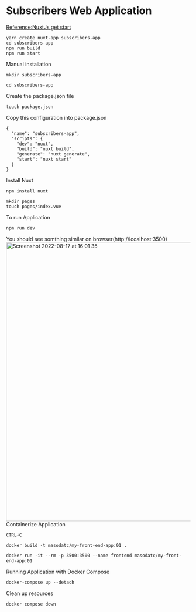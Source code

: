 # Subscribers Web Application
[Reference:NuxtJs get start](https://nuxtjs.org/docs/get-started/installation)<br>
```
yarn create nuxt-app subscribers-app
cd subscribers-app
npm run build
npm run start
```
Manual installation
```
mkdir subscribers-app
```
```
cd subscribers-app
```
Create the package.json file
```
touch package.json
```
Copy this configuration into package.json
```
{
  "name": "subscribers-app",
  "scripts": {
    "dev": "nuxt",
    "build": "nuxt build",
    "generate": "nuxt generate",
    "start": "nuxt start"
  }
}
```
Install Nuxt 
```
npm install nuxt
```
``` 
mkdir pages
touch pages/index.vue
```
To run Application
```
npm run dev
```
You should see somthing similar on browser(http://localhost:3500)<br>
<img width="761" alt="Screenshot 2022-08-17 at 16 01 35" src="https://user-images.githubusercontent.com/43514418/185154173-c21703d7-212d-44f0-ae9f-04e9334b6f64.png"> <br>
Containerize Application
``` 
CTRL+C 
```
```
docker build -t masodatc/my-front-end-app:01 .
```
```
docker run -it --rm -p 3500:3500 --name frontend masodatc/my-front-end-app:01 
```
Running Application with Docker Compose
```
docker-compose up --detach  
```
Clean up resources
```
docker compose down 
```

